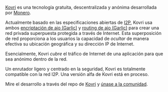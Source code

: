[Kovri](https://getmonero.org/resources/moneropedia/kovri.html) es una tecnología gratuita, descentralizada y anónima desarrollada por [Monero](https://getmonero.org).

Actualmente basado en las especificaciones abiertas de [I2P](https://getmonero.org/resources/moneropedia/i2p.html), Kovri usa ambos [encriptación de ajo (Garlic)](https://getmonero.org/resources/moneropedia/garlic-encryption.html) y [routing de ajo (Garlic)](https://getmonero.org/resources/moneropedia/garlic-routing.html) para crear una red privada superpuesta protegida a través de Internet. Esta superposición de red proporciona a los usuarios la capacidad de *ocultar* de manera efectiva su ubicación geográfica y su dirección IP de Internet.

Esencialmente, Kovri *cubre* el tráfico de Internet de una aplicación para que sea anónimo dentro de la red.

Un enrutador ligero y centrado en la seguridad, Kovri es totalmente compatible con la red I2P. Una versión alfa de Kovri está en proceso.

Mire el desarrollo a través del repo de [Kovri](https://github.com/monero-project/kovri#downloads) y [únase a la comunidad](https://github.com/monero-project/kovri#contact).